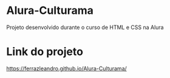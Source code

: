 # Alura-Culturama
Projeto desenvolvido durante o curso de HTML e CSS na Alura

# Link do projeto
https://ferrazleandro.github.io/Alura-Culturama/
